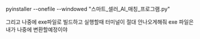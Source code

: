 

pyinstaller --onefile --windowed "스마트_셀러_AI_매칭_프로그램.py"




그리고 나중에 exe파일로 빌드하고 실행할때 터미널이 절대 안나오게해줘
exe 파일은 내가 나중에 변환할예정이야


